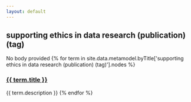 ```yaml
---
layout: default
---
```

<style>
.initial-content {
  padding-left:5%;
  padding-right:25px;
}
</style>

## supporting ethics in data research (publication) (tag)

No body provided
{% for term in site.data.metamodel.byTitle['supporting ethics in data research (publication) (tag)'].nodes %}
### <a href='/_pages/embed?t={{ term.title }}'>{{ term.title }}</a>

{{ term.description }}
{% endfor %}
